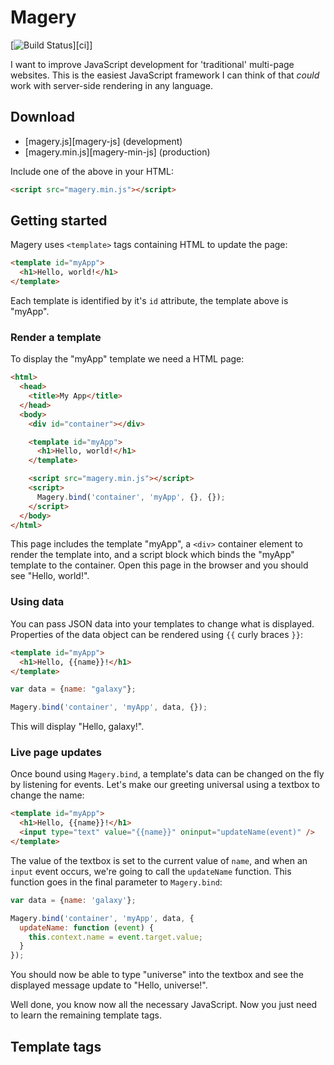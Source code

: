 # Magery

[![Build Status](https://travis-ci.org/caolan/magery.svg?branch=master)][ci]]

I want to improve JavaScript development for 'traditional' multi-page
websites. This is the easiest JavaScript framework I can think of that
_could_ work with server-side rendering in any language.

## Download

* [magery.js][magery-js] (development)
* [magery.min.js][magery-min-js] (production)

Include one of the above in your HTML:

```html
<script src="magery.min.js"></script>
```

## Getting started

Magery uses `<template>` tags containing HTML to update the page:

```html
<template id="myApp">
  <h1>Hello, world!</h1>
</template>
```

Each template is identified by it's `id` attribute, the template above is "myApp".

### Render a template

To display the "myApp" template we need a HTML page:

```html
<html>
  <head>
    <title>My App</title>
  </head>
  <body>
    <div id="container"></div>

    <template id="myApp">
      <h1>Hello, world!</h1>
    </template>

    <script src="magery.min.js"></script>
    <script>
      Magery.bind('container', 'myApp', {}, {});
    </script>
  </body>
</html>
```

This page includes the template "myApp", a `<div>` container element to
render the template into, and a script block which binds the "myApp"
template to the container. Open this page in the browser and you
should see "Hello, world!".

### Using data

You can pass JSON data into your templates to change what is
displayed. Properties of the data object can be rendered using `{{`
curly braces `}}`:

```html
<template id="myApp">
  <h1>Hello, {{name}}!</h1>
</template>
```

```javascript
var data = {name: "galaxy"};

Magery.bind('container', 'myApp', data, {});
```

This will display "Hello, galaxy!".

### Live page updates

Once bound using `Magery.bind`, a template's data can be changed on
the fly by listening for events. Let's make our greeting universal
using a textbox to change the name:

```html
<template id="myApp">
  <h1>Hello, {{name}}!</h1>
  <input type="text" value="{{name}}" oninput="updateName(event)" />
</template>
```

The value of the textbox is set to the current value of `name`, and
when an `input` event occurs, we're going to call the `updateName`
function. This function goes in the final parameter to `Magery.bind`:

```javascript
var data = {name: 'galaxy'};

Magery.bind('container', 'myApp', data, {
  updateName: function (event) {
    this.context.name = event.target.value;
  }
});
```

You should now be able to type "universe" into the textbox and see the
displayed message update to "Hello, universe!".

Well done, you know now all the necessary JavaScript. Now you just
need to learn the remaining template tags.

## Template tags

### <template-each>

